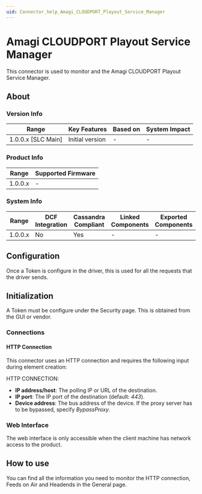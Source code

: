 ```yaml
---
uid: Connector_help_Amagi_CLOUDPORT_Playout_Service_Manager
---
```


# Amagi CLOUDPORT Playout Service Manager

This connector is used to monitor and the Amagi CLOUDPORT Playout Service Manager.

## About

### Version Info

| Range                | Key Features     | Based on     | System Impact     |
|----------------------|------------------|--------------|-------------------|
| 1.0.0.x [SLC Main]   | Initial version  | -            | -                 |

### Product Info

| Range   | Supported Firmware |
|---------|--------------------|
| 1.0.0.x | -                  |

### System Info

| Range     | DCF Integration     | Cassandra Compliant     | Linked Components     | Exported Components     |
|-----------|---------------------|-------------------------|-----------------------|-------------------------|
| 1.0.0.x   | No                  | Yes                     | -                     | -                       |

## Configuration

Once a Token is configure in the driver, this is used for all the requests that the driver sends.

## Initialization

A Token must be configure under the Security page. This is obtained from the GUI or vendor.

### Connections

#### HTTP Connection

This connector uses an HTTP connection and requires the following input during element creation:

HTTP CONNECTION:

- **IP address/host**: The polling IP or URL of the destination.
- **IP port**: The IP port of the destination (default: *443*).
- **Device address**: The bus address of the device. If the proxy server has to be bypassed, specify *BypassProxy*.

### Web Interface

The web interface is only accessible when the client machine has network access to the product.

## How to use

You can find all the information you need to monitor the HTTP connection, Feeds on Air and Headends in the General page.